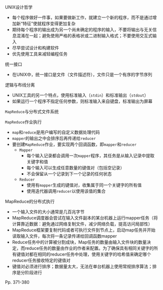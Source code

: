 UNIX设计哲学

-   每个程序做好一件事，如果要做新工作，就建立一个新的程序，而不是通过增加新“特征”使就程序变得更加复杂
-   期待每个程序的输出成为另一个尚未确定的程序的输入，不要将输出与无关信息混淆在一起；避免使用严格的表格状或二进制输入格式；不要使用交互式输入
-   尽早尝试设计和构建软件
-   优先使用工具来减轻编程任务



统一接口

-   在UNIX中，统一接口是文件（文件描述符），文件只是一个有序的字节序列



逻辑与布线分离

-   UNIX工具的另一个特点，使用标准输入（`stdin`）和标准输出（`stdout`）
-   如果运行一个程序不指定任何参数，则标准输入来自键盘，标准输出为屏幕



`MapReduce`与分布式文件系统

`MapReduce`作业执行

-   `map`和`reduce`是用户编写的自定义数据处理代码
-   `mapper`的输出之中会排序后再传递给`reducer`
-   要创建`MapReduce`作业，要实现两个回调函数，即`mapper`和`reducer`
    -   `Mapper`
        -   每个输入记录都会调用一次`mapper`程序，其任务是从输入记录中提取关键字和值
        -   每个输入可以生成任意数量的键值对（包括空记录）
        -   不会保留从一个记录到下一个记录的任何状态
    -   `Reducer`
        -   使用有`mapper`生成的键值对，收集属于同一个关键字的所有值
        -   使用迭代器调用`reducer`以使用该值的集合



MapReduce的分布式执行

-   一个输入文件的大小通常是几百兆字节
-   MapReduce调度器会尝试在输入文件副本的某台机器上运行mapper任务（将计算靠近数据：避免通过网络复制文件，减少网络负载，提高访问局部性）
-   MapReduce框架要复制代码或者可执行文件到节点上，启动map任务并开始读取输入文件，每次将一条记录传递给回调函数mapper
-   Reduce任务中的计算被分割成块，Map任务的数量由输入文件块的数量决定，而reduce任务的数量由作业的作者来配置。为了确保具有相同关键字的所有键值对都在相同的reducer任务中处理，使用关键字的哈希值来确定哪个reducer任务接收特定的键值对
-   键值对必须进行排序；数据量太大，无法在单台机器上使用常规排序算法；排序是分阶段进行

Pp. 371-380